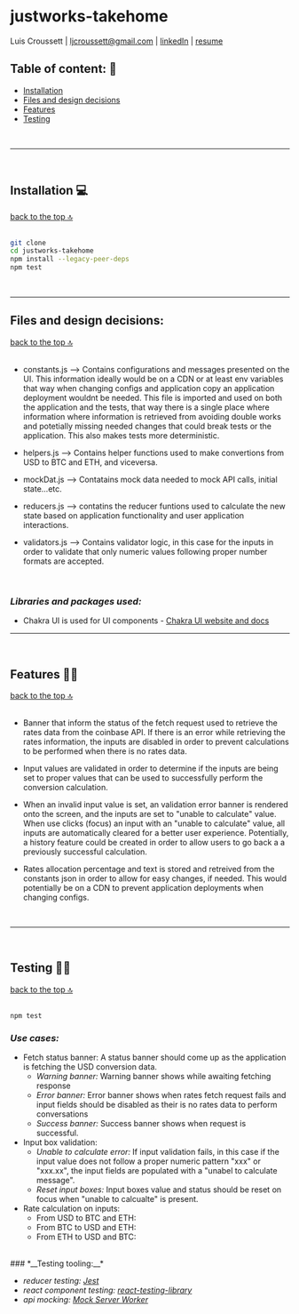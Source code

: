# justworks-takehome

Luis Croussett | [ljcroussett@gmail.com][email-ref] | [linkedIn][linkedin-ref] | [resume][resume-ref]

[email-ref]: mailto:ljcroussett@gmail.com
[linkedin-ref]: https://www.linkedin.com/in/luiscroussett/
[resume-ref]: https://drive.google.com/file/d/1Aum4vK_ROVSc1tCgKa7Gnn5d_BmCraSh/view?usp=sharing


<a id="top"></a>
## Table of content: 📖
- [Installation](#item-one)
- [Files and design decisions](#item-two)
- [Features](#item-three)
- [Testing](#item-four)

<br>

---
<a id="item-one"></a>
<br> 

## Installation :computer:  
[back to the top 🔝](#top)  
<br>  

``` bash
git clone
cd justworks-takehome
npm install --legacy-peer-deps
npm test
```

<br>

---

<a id="item-two"></a>

## Files and design decisions:
[back to the top 🔝](#top)  
<br>

* constants.js    --> Contains configurations and messages presented on the UI. This information ideally would be on a CDN or at least env variables that way when changing configs and application copy an application deployment wouldnt be needed. This file is imported and used on both the application and the tests, that way there is a single place where information where information is retrieved from avoiding double works and potetially missing needed changes that could break tests or the application. This also makes tests more deterministic.

* helpers.js  --> Contains helper functions used to make convertions from USD to BTC and ETH, and viceversa. 

* mockDat.js --> Contatains mock data needed to mock API calls, initial state...etc. 

* reducers.js --> contatins the reducer funtions used to calculate the new state based on application functionality and user application interactions. 

* validators.js --> Contains validator logic, in this case for the inputs in order to validate that only numeric values following proper number formats are accepted.

<br>

### *__Libraries and packages used:__*

* Chakra UI is used for UI components - [Chakra UI website and docs][chakra-ui]

[chakra-ui]: https://chakra-ui.com/



---

<br>
<a id="item-three"></a>

## Features  🧑‍💻
[back to the top 🔝](#top)  
<br>

* Banner that inform the status of the fetch request used to retrieve the rates data from the coinbase API. If there is an error while retrieving the rates information, the inputs are disabled in order to prevent calculations to be performed when there is no rates data.  

* Input values are validated in order to determine if the inputs are being set to proper values that can be used to successfully perform the conversion calculation.  

* When an invalid input value is set, an validation error banner is rendered onto the screen, and the inputs are set to "unable to calculate" value. When use clicks (focus) an input with an "unable to calculate" value, all inputs are automatically cleared for a better user experience. Potentially, a history feature could be created in order to allow users to go back a a previously successful calculation.  

* Rates allocation percentage and text is stored and retreived from the constants json in order to allow for easy changes, if needed. This would potentially be on a CDN to prevent application deployments when changing configs.  

<br> 

---

<br>
<a id="item-four"></a>

## Testing 🧑‍🔬
[back to the top 🔝](#top)  
<br>
```basg
npm test
```

### *__Use cases:__*
* Fetch status banner: A status banner should come up as the application is fetching the USD conversion data.
  * _Warning banner:_ Warning banner shows while awaiting fetching response 
  * _Error banner:_  Error banner shows when rates fetch request fails and input fields should be disabled as their is no rates data to perform conversations  
  * _Success banner:_ Success banner shows when request is successful.
* Input box validation:
  * _Unable to calculate error:_ If input validation fails, in this case if the input value does not follow a proper numeric pattern "xxx" or "xxx.xx", the input fields are populated with a "unabel to calculate message".
  * _Reset input boxes:_  Input boxes value and status should be reset on focus when "unable to calcualte" is present. 
* Rate calculation on inputs:
  * From USD to BTC and ETH:
  * From BTC to USD and ETH:
  * From ETH to USD and BTC:  
<br/>
### *__Testing tooling:__*

* *_reducer testing:_* [_Jest_][jest-url]
* *_react component testing:_* [_react-testing-library_][rtl-url]
* *_api mocking:_* [_Mock Server Worker_][msw-url]

  
[jest-url]: https://www.npmjs.com/package/jest
[rtl-url]: https://www.npmjs.com/package/@testing-library/react
[msw-url]: https://www.npmjs.com/package/msw

<br/>

